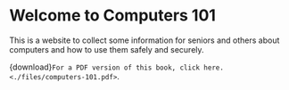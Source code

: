 # Welcome to Computers 101

This is a website to collect some information for seniors and others about computers and how to use them safely and securely.

{download}`For a PDF version of this book, click here.<./files/computers-101.pdf>`.

```{index} Table of Contents

```

```{tableofcontents}

```
